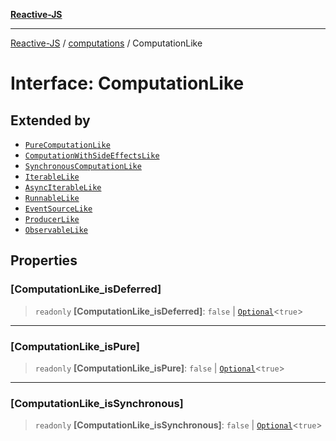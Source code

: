 [**Reactive-JS**](../../README.md)

***

[Reactive-JS](../../README.md) / [computations](../README.md) / ComputationLike

# Interface: ComputationLike

## Extended by

- [`PureComputationLike`](PureComputationLike.md)
- [`ComputationWithSideEffectsLike`](ComputationWithSideEffectsLike.md)
- [`SynchronousComputationLike`](SynchronousComputationLike.md)
- [`IterableLike`](IterableLike.md)
- [`AsyncIterableLike`](AsyncIterableLike.md)
- [`RunnableLike`](RunnableLike.md)
- [`EventSourceLike`](EventSourceLike.md)
- [`ProducerLike`](ProducerLike.md)
- [`ObservableLike`](ObservableLike.md)

## Properties

### \[ComputationLike\_isDeferred\]

> `readonly` **\[ComputationLike\_isDeferred\]**: `false` \| [`Optional`](../../functions/type-aliases/Optional.md)\<`true`\>

***

### \[ComputationLike\_isPure\]

> `readonly` **\[ComputationLike\_isPure\]**: `false` \| [`Optional`](../../functions/type-aliases/Optional.md)\<`true`\>

***

### \[ComputationLike\_isSynchronous\]

> `readonly` **\[ComputationLike\_isSynchronous\]**: `false` \| [`Optional`](../../functions/type-aliases/Optional.md)\<`true`\>
